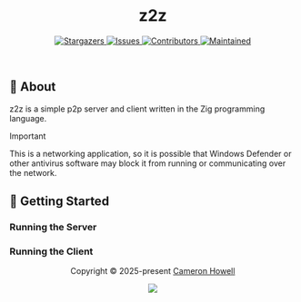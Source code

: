 <h1 align="center">
  <img
    alt=""
    src="https://raw.githubusercontent.com/catppuccin/catppuccin/main/assets/misc/transparent.png"
    height="30"
    width="0px"
  />
   z2z
  <img
    alt=""
    src="https://raw.githubusercontent.com/catppuccin/catppuccin/main/assets/misc/transparent.png"
    height="30"
    width="0px"
  />
</h1>

<p align="center">
  <a href="https://github.com/crhowell3/z2z/stargazers">
    <img
      alt="Stargazers"
      src="https://img.shields.io/github/stars/crhowell3/z2z?style=for-the-badge&logo=starship&color=b16286&logoColor=d9e0ee&labelColor=282a36"
    />
  </a>
  <a href="https://github.com/crhowell3/z2z/issues">
    <img
      alt="Issues"
      src="https://img.shields.io/github/issues/crhowell3/z2z?style=for-the-badge&logo=gitbook&color=d79921&logoColor=d9e0ee&labelColor=282a36"
    />
  </a>
  <a href="https://github.com/crhowell3/z2z/contributors">
    <img
      alt="Contributors"
      src="https://img.shields.io/github/contributors/crhowell3/z2z?style=for-the-badge&logo=opensourceinitiative&color=689d6a&logoColor=d9e0ee&labelColor=282a36"
    />
  </a>
  <a href="#">
    <img
      alt="Maintained"
      src="https://img.shields.io/maintenance/yes/2025?style=for-the-badge&color=98971a&labelColor=282a36"
    />
  </a>
</p>

&nbsp;

## 💭 About

z2z is a simple p2p server and client written in the Zig programming language.

> [!IMPORTANT]
> This is a networking application, so it is possible that Windows Defender or
> other antivirus software may block it from running or communicating over the
> network.

## 🔰 Getting Started

### Running the Server

### Running the Client

<p align="center">
  Copyright &copy; 2025-present
  <a href="https://github.com/crhowell3" target="_blank">Cameron Howell</a>
</p>
<p align="center">
  <a href="https://github.com/crhowell3/z2z/blob/main/LICENSE"
    ><img
      src="https://img.shields.io/static/v1.svg?style=for-the-badge&label=License&message=BSD-2-Clause&logoColor=d9e0ee&colorA=282a36&colorB=b16286"
  /></a>
</p>
